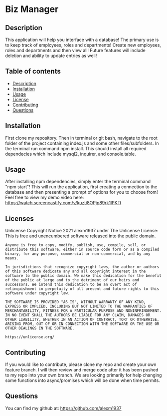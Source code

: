   # Biz Manager

  ## Description
  This application will help you interface with a database! The primary use is to keep track of employees, roles and departments! Create new employees, roles and departments and then view all! Future features will include deletion and ability to update entries as well!

  ## Table of contents
  * [Description](#description)
  * [Installation](#installation)
  * [Usage](#usage)
  * [License](#license)
  * [Contributing](#contributing)
  * [Questions](#questions)

  ## Installation
  First clone my repository. Then in terminal or git bash, navigate to the root folder of the project containing index.js and some other files/subfolders. In the terminal run command npm install. This should install all required dependecies which include mysql2, inquirer, and console.table. 

  ## Usage
  After installing npm dependencies, simply enter the terminal command "npm start"! This will run the application, first creating a connection to the database and then presenting a prompt of options for you to choose from! Feel free to view my demo video here: 
  https://watch.screencastify.com/v/kuzti8OPjp89rk1lPKTt

  ## Licenses
  Unlicense
  Copyright Notice 2021 alexm1937 under The Unlicense License: </br>
    This is free and unencumbered software released into the public domain.

    Anyone is free to copy, modify, publish, use, compile, sell, or distribute this software, either in source code form or as a compiled binary, for any purpose, commercial or non-commercial, and by any means.
    
    In jurisdictions that recognize copyright laws, the author or authors of this software dedicate any and all copyright interest in the software to the public domain. We make this dedication for the benefit of the public at large and to the detriment of our heirs and successors. We intend this dedication to be an overt act of relinquishment in perpetuity of all present and future rights to this software under copyright law.
    
    THE SOFTWARE IS PROVIDED "AS IS", WITHOUT WARRANTY OF ANY KIND, EXPRESS OR IMPLIED, INCLUDING BUT NOT LIMITED TO THE WARRANTIES OF MERCHANTABILITY, FITNESS FOR A PARTICULAR PURPOSE AND NONINFRINGEMENT. IN NO EVENT SHALL THE AUTHORS BE LIABLE FOR ANY CLAIM, DAMAGES OR OTHER LIABILITY, WHETHER IN AN ACTION OF CONTRACT, TORT OR OTHERWISE, ARISING FROM, OUT OF OR IN CONNECTION WITH THE SOFTWARE OR THE USE OR OTHER DEALINGS IN THE SOFTWARE.
    
    https://unlicense.org/

  ## Contributing 
  If you would like to contribute, please clone my repo and create your own feature branch. I will then review and merge code after it has been pushed to my repo into your own branch. We are looking primarily for help changing some functions into async/promises which will be done when time permits. 

  

  ## Questions
  You can find my github at: https://github.com/alexm1937 </br>
  
  